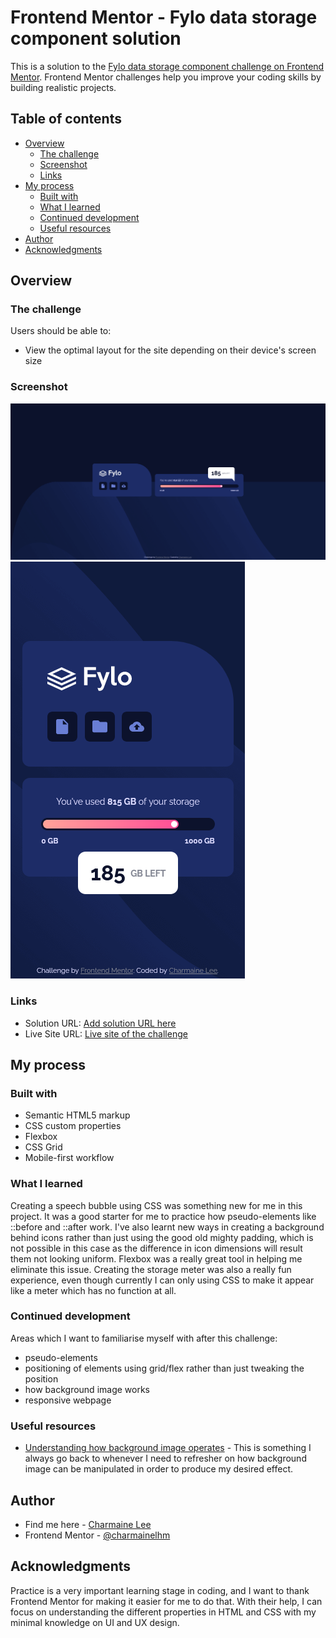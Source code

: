 # Frontend Mentor - Fylo data storage component solution

This is a solution to the [Fylo data storage component challenge on Frontend Mentor](https://www.frontendmentor.io/challenges/fylo-data-storage-component-1dZPRbV5n). Frontend Mentor challenges help you improve your coding skills by building realistic projects.

## Table of contents

- [Overview](#overview)
  - [The challenge](#the-challenge)
  - [Screenshot](#screenshot)
  - [Links](#links)
- [My process](#my-process)
  - [Built with](#built-with)
  - [What I learned](#what-i-learned)
  - [Continued development](#continued-development)
  - [Useful resources](#useful-resources)
- [Author](#author)
- [Acknowledgments](#acknowledgments)

## Overview

### The challenge

Users should be able to:

- View the optimal layout for the site depending on their device's screen size

### Screenshot

![Desktop version of project](./images/final-screenshot-desktop.png)
![Mobile version of project](./images/final-screenshot-mobile.png)

### Links

- Solution URL: [Add solution URL here](https://your-solution-url.com)
- Live Site URL: [Live site of the challenge](https://nostalgic-einstein-1ebf17.netlify.app/)

## My process

### Built with

- Semantic HTML5 markup
- CSS custom properties
- Flexbox
- CSS Grid
- Mobile-first workflow

### What I learned

Creating a speech bubble using CSS was something new for me in this project. It was a good starter for me to practice how pseudo-elements like ::before and ::after work. I've also learnt new ways in creating a background behind icons rather than just using the good old mighty padding, which is not possible in this case as the difference in icon dimensions will result them not looking uniform. Flexbox was a really great tool in helping me eliminate this issue. Creating the storage meter was also a really fun experience, even though currently I can only using CSS to make it appear like a meter which has no function at all.

### Continued development

Areas which I want to familiarise myself with after this challenge:

- pseudo-elements
- positioning of elements using grid/flex rather than just tweaking the position
- how background image works
- responsive webpage

### Useful resources

- [Understanding how background image operates](https://css-tricks.com/perfect-full-page-background-image/) - This is something I always go back to whenever I need to refresher on how background image can be manipulated in order to produce my desired effect.

## Author

- Find me here - [Charmaine Lee](https://www.linkedin.com/in/charmainelee-huimin/)
- Frontend Mentor - [@charmainelhm](https://www.frontendmentor.io/profile/charmainelhm)

## Acknowledgments

Practice is a very important learning stage in coding, and I want to thank Frontend Mentor for making it easier for me to do that. With their help, I can focus on understanding the different properties in HTML and CSS with my minimal knowledge on UI and UX design.
